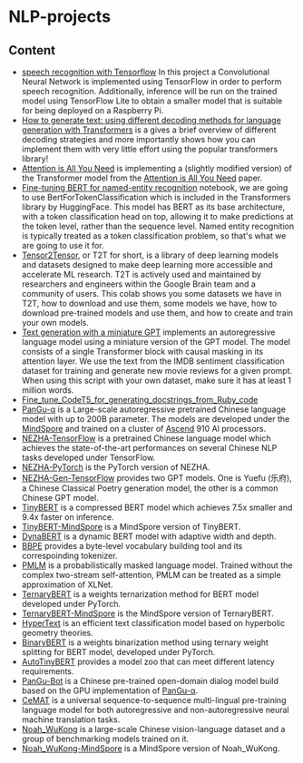 # NLP-projects


## Content
* [speech recognition with Tensorflow]() In this project a Convolutional Neural Network is implemented using TensorFlow in order to perform speech recognition. Additionally, inference will be run on the trained model using TensorFlow Lite to obtain a smaller model that is suitable for being deployed on a Raspberry Pi.
* [How to generate text: using different decoding methods for language generation with Transformers](https://github.com/avs-abhishek123/NLP-projects/blob/main/02_how_to_generate.ipynb) is a gives a brief overview of different decoding strategies and more importantly shows how you can implement them with very little effort using the popular transformers library!
* [Attention is All You Need](https://github.com/avs-abhishek123/NLP-projects/blob/main/6_Attention_is_All_You_Need.ipynb) is implementing a (slightly modified version) of the Transformer model from the [Attention is All You Need](https://jalammar.github.io/illustrated-transformer/) paper. 
* [Fine-tuning BERT for named-entity recognition](https://github.com/avs-abhishek123/NLP-projects/blob/main/Custom_Named_Entity_Recognition_with_BERT.ipynb) notebook, we are going to use BertForTokenClassification which is included in the Transformers library by HuggingFace. This model has BERT as its base architecture, with a token classification head on top, allowing it to make predictions at the token level, rather than the sequence level. Named entity recognition is typically treated as a token classification problem, so that's what we are going to use it for.
* [Tensor2Tensor](https://github.com/avs-abhishek123/NLP-projects/blob/main/Tensor2Tensor_Intro.ipynb), or T2T for short, is a library of deep learning models and datasets designed to make deep learning more accessible and accelerate ML research. T2T is actively used and maintained by researchers and engineers within the Google Brain team and a community of users. This colab shows you some datasets we have in T2T, how to download and use them, some models we have, how to download pre-trained models and use them, and how to create and train your own models.
* [Text generation with a miniature GPT](https://github.com/avs-abhishek123/NLP-projects/blob/main/text_generation_with_miniature_gpt.ipynb) implements an autoregressive language model using a miniature version of the GPT model. The model consists of a single Transformer block with causal masking in its attention layer. We use the text from the IMDB sentiment classification dataset for training and generate new movie reviews for a given prompt. When using this script with your own dataset, make sure it has at least 1 million words.
* [Fine_tune_CodeT5_for_generating_docstrings_from_Ruby_code](https://github.com/avs-abhishek123/NLP-projects/blob/main/Fine_tune_CodeT5_for_generating_docstrings_from_Ruby_code.ipynb)
* [PanGu-α](https://github.com/avs-abhishek123/NLP-projects/tree/master/PanGu-α) is a Large-scale autoregressive pretrained Chinese language model with up to 200B parameter. The models are developed under the [MindSpore](https://www.mindspore.cn/en) and trained on a cluster of [Ascend](https://e.huawei.com/en/products/servers/ascend) 910 AI processors.
* [NEZHA-TensorFlow](https://github.com/avs-abhishek123/NLP-projects/tree/master/NEZHA-TensorFlow) is a pretrained Chinese language model which achieves the state-of-the-art performances on several Chinese NLP tasks developed under TensorFlow.
* [NEZHA-PyTorch](https://github.com/avs-abhishek123/NLP-projects/tree/master/NEZHA-PyTorch) is the PyTorch version of NEZHA.
* [NEZHA-Gen-TensorFlow](https://github.com/avs-abhishek123/NLP-projects/tree/master/NEZHA-Gen-TensorFlow) provides two GPT models. One is Yuefu (乐府), a Chinese Classical Poetry generation model, the other is a common Chinese GPT model.
* [TinyBERT](https://github.com/avs-abhishek123/NLP-projects/tree/master/TinyBERT) is a compressed BERT model which achieves 7.5x smaller and 9.4x faster on inference.
* [TinyBERT-MindSpore](https://github.com/avs-abhishek123/NLP-projects/tree/master/TinyBERT-MindSpore) is a MindSpore version of TinyBERT.
* [DynaBERT](https://github.com/avs-abhishek123/NLP-projects/tree/master/DynaBERT) is a dynamic BERT model with adaptive width and depth.
* [BBPE](https://github.com/avs-abhishek123/NLP-projects/tree/master/BBPE) provides a byte-level vocabulary building tool and its correspoinding tokenizer.
* [PMLM](https://github.com/avs-abhishek123/NLP-projects/tree/master/PMLM) is a probabilistically masked language model. Trained without the complex two-stream self-attention, PMLM can be treated as a simple approximation of XLNet.
* [TernaryBERT](https://github.com/avs-abhishek123/NLP-projects/tree/master/TernaryBERT) is a weights ternarization method for BERT model developed under PyTorch.
* [TernaryBERT-MindSpore](https://github.com/avs-abhishek123/NLP-projects/tree/master/TernaryBERT-MindSpore) is the MindSpore version of TernaryBERT.
* [HyperText](https://github.com/avs-abhishek123/NLP-projects/tree/master/HyperText) is an efficient text classification model based on hyperbolic geometry theories.
* [BinaryBERT](https://github.com/avs-abhishek123/NLP-projects/tree/master/BinaryBERT) is a weights binarization method using ternary weight splitting for BERT model, developed under PyTorch.
* [AutoTinyBERT](https://github.com/avs-abhishek123/NLP-projects/tree/master/AutoTinyBERT) provides a model zoo that can meet different latency requirements.
* [PanGu-Bot](https://github.com/avs-abhishek123/NLP-projects/tree/master/PanGu-Bot) is a Chinese pre-trained open-domain dialog model build based on the GPU implementation of [PanGu-α](https://github.com/avs-abhishek123/NLP-projects/tree/master/PanGu-α).
* [CeMAT](https://github.com/avs-abhishek123/NLP-projects/tree/master/CeMAT) is a universal sequence-to-sequence multi-lingual pre-training language model for both autoregressive and non-autoregressive neural machine translation tasks.
* [Noah_WuKong](https://github.com/avs-abhishek123/NLP-projects/tree/master/Noah_WuKong) is a large-scale Chinese vision-language dataset and a group of benchmarking models trained on it.
* [Noah_WuKong-MindSpore](https://github.com/avs-abhishek123/NLP-projects/tree/master/Noah_Wukong-MindSpore) is a MindSpore version of Noah_WuKong.
